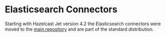 # Elasticsearch Connectors

Starting with Hazelcast Jet version 4.2 the Elasticsearch connectors
were moved to the [main repository](https://github.com/hazelcast/hazelcast-jet/tree/master/extensions/elasticsearch)
and are part of the standard distribution. 